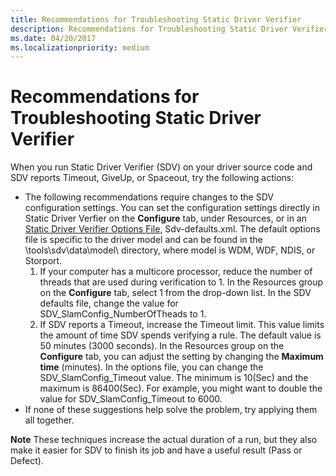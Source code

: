 ```yaml
---
title: Recommendations for Troubleshooting Static Driver Verifier
description: Recommendations for Troubleshooting Static Driver Verifier
ms.date: 04/20/2017
ms.localizationpriority: medium
---
```


# Recommendations for Troubleshooting Static Driver Verifier


When you run Static Driver Verifier (SDV) on your driver source code and SDV reports Timeout, GiveUp, or Spaceout, try the following actions:

-   The following recommendations require changes to the SDV configuration settings. You can set the configuration settings directly in Static Driver Verfier on the **Configure** tab, under Resources, or in an [Static Driver Verifier Options File](static-driver-verifier-options-file.md), Sdv-defaults.xml. The default options file is specific to the driver model and can be found in the \\tools\\sdv\\data\\model\\ directory, where model is WDM, WDF, NDIS, or Storport.
    1.  If your computer has a multicore processor, reduce the number of threads that are used during verification to 1. In the Resources group on the **Configure** tab, select 1 from the drop-down list. In the SDV defaults file, change the value for SDV\_SlamConfig\_NumberOfTheads to 1.
    2.  If SDV reports a Timeout, increase the Timeout limit. This value limits the amount of time SDV spends verifying a rule. The default value is 50 minutes (3000 seconds). In the Resources group on the **Configure** tab, you can adjust the setting by changing the **Maximum time** (minutes). In the options file, you can change the SDV\_SlamConfig\_Timeout value. The minimum is 10(Sec) and the maximum is 86400(Sec). For example, you might want to double the value for SDV\_SlamConfig\_Timeout to 6000.
-   If none of these suggestions help solve the problem, try applying them all together.

**Note**   These techniques increase the actual duration of a run, but they also make it easier for SDV to finish its job and have a useful result (Pass or Defect).
